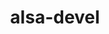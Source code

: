 ---
permalink: /engineering/projects/alsa-devel/
project_link_name: alsa-devel
project_maintainers:
- email: andy.doan@linaro.org
  first_name: Andy
  id: 479
  last_name: Doan
  url: http://patches.linaro.org/api/users/479/?format=json
  username: andy.doan@linaro.org
project_stats: 'true'
project_url: https://git.kernel.org/pub/scm/linux/kernel/git/torvalds/linux.git/commit
title: alsa-devel
---
